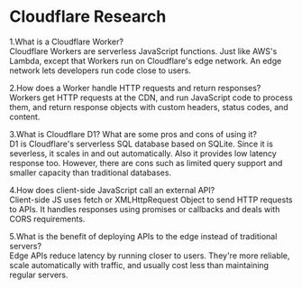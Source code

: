 # Cloudflare Research

1.What is a Cloudflare Worker?\
Cloudflare Workers are serverless JavaScript functions. Just like AWS's Lambda, except that Workers run on Cloudflare's edge network. An edge network lets developers run code close to users.

2.How does a Worker handle HTTP requests and return responses?\
Workers get HTTP requests at the CDN, and run JavaScript code to process them, and return response objects with custom headers, status codes, and content.

3.What is Cloudflare D1? What are some pros and cons of using it?\
D1 is Cloudflare's serverless SQL database based on SQLite. Since it is severless, it scales in and out automatically. Also it provides low latency response too. However, there are cons such as limited query support and smaller capacity than traditional databases.

4.How does client-side JavaScript call an external API?\
Client-side JS uses fetch or XMLHttpRequest Object to send HTTP requests to APIs. It handles responses using promises or callbacks and deals with CORS requirements.

5.What is the benefit of deploying APIs to the edge instead of traditional servers?\
Edge APIs reduce latency by running closer to users. They're more reliable, scale automatically with traffic, and usually cost less than maintaining regular servers.
